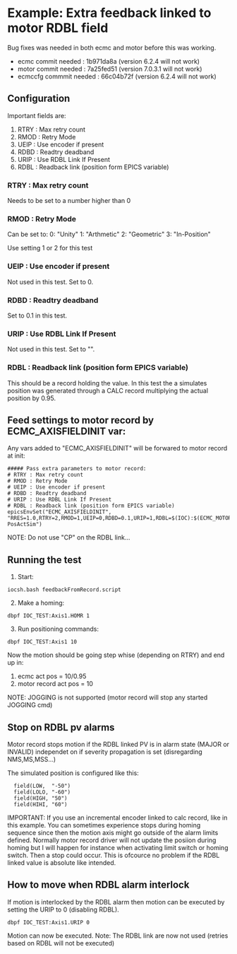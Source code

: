 # Example: Extra feedback linked to motor RDBL field

Bug fixes was needed in both ecmc and motor before this was working.
* ecmc commit needed     : 1b971da8a  (version 6.2.4 will not work)
* motor commit needed    : 7a25fed51  (version 7.0.3.1 will not work)
* ecmccfg commmit needed : 66c04b72f  (version 6.2.4 will not work)

## Configuration

Important fields are: 
1. RTRY : Max retry count
2. RMOD : Retry Mode
3. UEIP : Use encoder if present
4. RDBD : Readtry deadband 
5. URIP : Use RDBL Link If Present
6. RDBL : Readback link (position form EPICS variable)

### RTRY : Max retry count
Needs to be set to a number higher than 0

### RMOD : Retry Mode
Can be set to:
0: "Unity"
1: "Arthmetic"
2: "Geometric"
3: "In-Position"

Use setting 1 or 2 for this test

### UEIP : Use encoder if present
Not used in this test. Set to 0.

### RDBD : Readtry deadband 
Set to 0.1 in this test.

### URIP : Use RDBL Link If Present
Not used in this test. Set to "".

### RDBL : Readback link (position form EPICS variable)
This should be a record holding the value. In this test the a simulates position was generated through a CALC record multiplying the actual position by 0.95.

## Feed settings to motor record by ECMC_AXISFIELDINIT var:

Any vars added to "ECMC_AXISFIELDINIT" will be forwared to motor record at init:

```
##### Pass extra parameters to motor record:
# RTRY : Max retry count
# RMOD : Retry Mode
# UEIP : Use encoder if present
# RDBD : Readtry deadband 
# URIP : Use RDBL Link If Present
# RDBL : Readback link (position form EPICS variable)
epicsEnvSet("ECMC_AXISFIELDINIT",  "RRES=1.0,RTRY=2,RMOD=1,UEIP=0,RDBD=0.1,URIP=1,RDBL=$(IOC):$(ECMC_MOTOR_NAME)-PosActSim")
```
NOTE: Do not use "CP" on the RDBL link...

## Running the test

1. Start:
```
iocsh.bash feedbackFromRecord.script
```

2. Make a homing:
```
dbpf IOC_TEST:Axis1.HOMR 1
```

3. Run positioning commands:
```
dbpf IOC_TEST:Axis1 10
```
Now the motion should be going step whise (depending on RTRY) and end up in:
1. ecmc act pos = 10/0.95
2. motor record act pos = 10

NOTE: JOGGING is not supported (motor record will stop any started JOGGING cmd)


## Stop on RDBL pv alarms
Motor record stops motion if the RDBL linked PV is in alarm state (MAJOR or INVALID) independet on if severity propagation is set (disregarding NMS,MS,MSS...)

The simulated position is configured like this:
```
  field(LOW,  "-50")
  field(LOLO, "-60")
  field(HIGH, "50")
  field(HIHI, "60")
```
IMPORTANT: If you use an incremental encoder linked to calc record, like in this example. You can sometimes experience stops during homing sequence since then the motion axis might go outside of the alarm limits defined. Normally motor record driver will not update the posiion during homing but I will happen for instance when activating limit switch or homing switch. Then a stop could occur.
This is ofcource no problem if the RDBL linked value is absolute like intended.

## How to move when RDBL alarm interlock 

If motion is interlocked by the RDBL alarm then motion can be executed by setting the URIP to 0 (disabling RDBL).
```
dbpf IOC_TEST:Axis1.URIP 0
```
Motion can now be executed. 
Note: The RDBL link are now not used (retries based on RDBL will not be executed)
